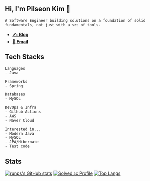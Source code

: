## Hi, I'm Pilseon Kim 👋
```
A Software Engineer building solutions on a foundation of solid fundamentals, not just with a set of tools.
```
- [✍️ **Blog**](https://seonrizee.github.io)
- [📧 **Email**](mailto:seonrizee@gmail.com)
  
## Tech Stacks
```
Languages
- Java

Frameworks
- Spring

Databases
- MySQL

DevOps & Infra
- Github Actions
- AWS
- Naver Cloud

Interested in...
- Modern Java
- MySQL
- JPA/Hibernate
- Test code
```
## Stats
[![runps's GitHub stats](https://github-readme-stats.vercel.app/api?username=seonrizee&show_icons=true&hide_border=true&count_private=true)](https://github.com/seonrizee)
[![Solved.ac Profile](http://mazassumnida.wtf/api/v2/generate_badge?boj=runps)](https://solved.ac/runps)
[![Top Langs](https://github-readme-stats.vercel.app/api/top-langs/?username=seonrizee&layout=compact&exclude_repo=seonrizee.github.io)](https://github.com/seonrizee/github-readme-stats)
